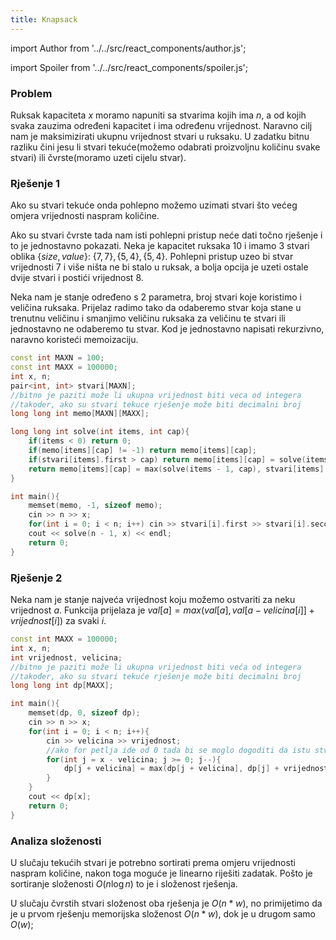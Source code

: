 ```yaml
---
title: Knapsack
---
```


import Author from '../../src/react_components/author.js';

import Spoiler from '../../src/react_components/spoiler.js';

<Author authorName='Karlo Franić' githubUsername='kfranic1'/>

### Problem

Ruksak kapaciteta $x$ moramo napuniti sa stvarima kojih ima $n$, a od kojih svaka zauzima određeni kapacitet i ima određenu vrijednost. Naravno cilj nam je maksimizirati ukupnu vrijednost stvari u ruksaku. U zadatku bitnu razliku čini jesu li stvari tekuće(možemo odabrati proizvoljnu količinu svake stvari) ili čvrste(moramo uzeti cijelu stvar).

### Rješenje 1

Ako su stvari tekuće onda pohlepno možemo uzimati stvari što većeg omjera vrijednosti naspram količine.

Ako su stvari čvrste tada nam isti pohlepni pristup neće dati točno rješenje i to je jednostavno pokazati. Neka je kapacitet ruksaka $10$ i imamo $3$ stvari oblika $\{size, value\}$: $\{7, 7\}, \{5, 4\}, \{5, 4\}$. Pohlepni pristup uzeo bi stvar vrijednosti $7$ i više ništa ne bi stalo u ruksak, a bolja opcija je uzeti ostale dvije stvari i postići vrijednost $8$.

Neka nam je stanje određeno s 2 parametra, broj stvari koje koristimo i veličina ruksaka. Prijelaz radimo tako da odaberemo stvar koja stane u trenutnu veličinu i smanjimo veličinu ruksaka za veličinu te stvari ili jednostavno ne odaberemo tu stvar. Kod je jednostavno napisati rekurzivno, naravno koristeći memoizaciju.

```cpp
const int MAXN = 100;
const int MAXX = 100000;
int x, n;
pair<int, int> stvari[MAXN];
//bitno je paziti može li ukupna vrijednost biti veca od integera
//takoder, ako su stvari tekuce rješenje može biti decimalni broj
long long int memo[MAXN][MAXX];

long long int solve(int items, int cap){
    if(items < 0) return 0;
    if(memo[items][cap] != -1) return memo[items][cap];
	if(stvari[items].first > cap) return memo[items][cap] = solve(items - 1, cap);
	return memo[items][cap] = max(solve(items - 1, cap), stvari[items].second + solve(items - 1, cap - stvari[items].first));
}

int main(){
    memset(memo, -1, sizeof memo);
    cin >> n >> x;
    for(int i = 0; i < n; i++) cin >> stvari[i].first >> stvari[i].second;
    cout << solve(n - 1, x) << endl;
    return 0;
}
```

### Rješenje 2

Neka nam je stanje najveća vrijednost koju možemo ostvariti za neku vrijednost $a$. Funkcija prijelaza je $val[a] = max(val[a], val[a - velicina[i]] + vrijednost[i])$ za svaki $i$.

```cpp
const int MAXX = 100000;
int x, n;
int vrijednost, velicina;
//bitno je paziti može li ukupna vrijednost biti veća od integera
//također, ako su stvari tekuće rješenje može biti decimalni broj
long long int dp[MAXX];

int main(){
    memset(dp, 0, sizeof dp);
    cin >> n >> x;
    for(int i = 0; i < n; i++){
        cin >> velicina >> vrijednost;
        //ako for petlja ide od 0 tada bi se moglo dogoditi da istu stvar stavimo u ruksak više puta
        for(int j = x - velicina; j >= 0; j--){
            dp[j + velicina] = max(dp[j + velicina], dp[j] + vrijednost);
        }
    }
    cout << dp[x];
    return 0;
}
```

### Analiza složenosti

U slučaju tekućih stvari je potrebno sortirati prema omjeru vrijednosti naspram količine, nakon toga moguće je linearno riješiti zadatak. Pošto je sortiranje složenosti $O(n \log n)$ to je i složenost rješenja.

U slučaju čvrstih stvari složenost oba rješenja je $O(n * w)$, no primijetimo da je u prvom rješenju memorijska složenost $O(n * w)$, dok je u drugom samo $O(w)$;